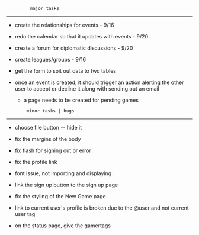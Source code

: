 

             major tasks 
--------------------------------------

- create the relationships for events - 9/16

- redo the calendar so that it updates with events - 9/20

- create a forum for diplomatic discussions - 9/20

- create leagues/groups - 9/16

- get the form to spit out data to two tables

- once an event is created, it should trigger an action alerting the other user to accept or decline it along with sending out an email
	- a page needs to be created for pending games
	




           minor tasks | bugs
--------------------------------------

- choose file button
	-- hide it

 
- fix the margins of the body

- fix flash for signing out or error

- fix the profile link

- font issue, not importing and displaying

- link the sign up button to the sign up page

- fix the styling of the New Game page

- link to current user's profile is broken due to the @user and not current user tag

- on the status page, give the gamertags


